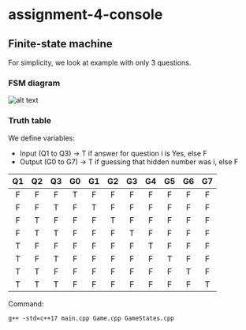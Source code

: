 # assignment-4-console

## Finite-state machine

For simplicity, we look at example with only 3 questions.

### FSM diagram

![alt text](src/main/fsm.png)

### Truth table

We define variables:
- Input (Q1 to Q3) → T if answer for question i is Yes, else F
- Output (G0 to G7) → T if guessing that hidden number was i, else F

| Q1 | Q2 | Q3 | G0 | G1 | G2 | G3 | G4 | G5 | G6 | G7 |
|:--:|:--:|:--:|:--:|:--:|:--:|:--:|:--:|:--:|:--:|:--:|
| F  | F  | F  | T  | F  | F  | F  | F  | F  | F  | F  |
| F  | F  | T  | F  | T  | F  | F  | F  | F  | F  | F  |
| F  | T  | F  | F  | F  | T  | F  | F  | F  | F  | F  |
| F  | T  | T  | F  | F  | F  | T  | F  | F  | F  | F  |
| T  | F  | F  | F  | F  | F  | F  | T  | F  | F  | F  |
| T  | F  | T  | F  | F  | F  | F  | F  | T  | F  | F  |
| T  | T  | F  | F  | F  | F  | F  | F  | F  | T  | F  |
| T  | T  | T  | F  | F  | F  | F  | F  | F  | F  | T  |

Command:
```
g++ -std=c++17 main.cpp Game.cpp GameStates.cpp
```
